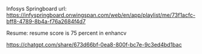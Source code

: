 Infosys Springboard 
url:
https://infyspringboard.onwingspan.com/web/en/app/playlist/me/73f1acfc-bff8-4789-8b4a-f76a2684f4d7


Resume:
resume score is 75 percent in enhancv

https://chatgpt.com/share/673d66bf-0ea8-800f-bc7e-9c3ed4bd1bac
